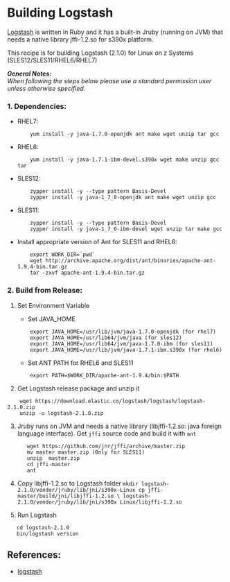 # Building Logstash
[Logstash](https://www.elastic.co/products/logstash) is written in Ruby and it has a built-in Jruby (running on JVM) that needs a native library jffi-1.2.so for s390x platform.

This recipe is for building Logstash (2.1.0) for Linux on z Systems (SLES12/SLES11/RHEL6/RHEL7)

_**General Notes:**_ 	 
_When following the steps below please use a standard permission user unless otherwise specified._


### 1. Dependencies:

 *	RHEL7:

	```
		yum install -y java-1.7.0-openjdk ant make wget unzip tar gcc
	```
 *	RHEL6:
	```
		yum install -y java-1.7.1-ibm-devel.s390x wget make unzip gcc tar
	```

 *	SLES12:
	```
		zypper install -y --type pattern Basis-Devel
		zypper install -y java-1_7_0-openjdk ant make wget unzip gcc
	```
	
 *	SLES11:
	```
		zypper install -y --type pattern Basis-Devel
        zypper install -y java-1_7_0-ibm-devel wget unzip tar make gcc
	```
	
 * Install appropriate version of Ant for SLES11 and RHEL6:
    ```
        export WORK_DIR=`pwd`
        wget http://archive.apache.org/dist/ant/binaries/apache-ant-1.9.4-bin.tar.gz
        tar -zxvf apache-ant-1.9.4-bin.tar.gz
    ```
    
### 2. Build from Release: 

 1. Set Environment Variable
 	*  Set JAVA_HOME

    ```
        export JAVA_HOME=/usr/lib/jvm/java-1.7.0-openjdk (for rhel7)
        export JAVA_HOME=/usr/lib64/jvm/java (for sles12)
        export JAVA_HOME=/usr/lib64/jvm/java-1.7.0-ibm (for sles11)
        export JAVA_HOME=/usr/lib/jvm/java-1.7.1-ibm.s390x (for rhel6)
    ```
    
 	* Set ANT PATH for RHEL6 and SLES11
    ```
        export PATH=$WORK_DIR/apache-ant-1.9.4/bin:$PATH
    ```
 2. Get Logstash release package and unzip it

   ```
       wget https://download.elastic.co/logstash/logstash/logstash-2.1.0.zip
       unzip -u logstash-2.1.0.zip
   ```
 3. Jruby runs on JVM and needs a native library (libjffi-1.2.so: java foreign language interface). Get `jffi` source code and build it with `ant`

	```
       wget https://github.com/jnr/jffi/archive/master.zip
       mv master master.zip (Only for SLES11)
       unzip  master.zip 
       cd jffi-master
       ant
	```
	
 4.  Copy libjffi-1.2.so to Logstash folder
    ```
       mkdir logstash-2.1.0/vendor/jruby/lib/jni/s390x-Linux
       cp jffi-master/build/jni/libjffi-1.2.so \
       logstash-2.1.0/vendor/jruby/lib/jni/s390x Linux/libjffi-1.2.so
    ```

 5. Run Logstash
   ```
      cd logstash-2.1.0
      bin/logstash version
   ```

## References:

* [logstash](https://www.elastic.co/products/logstash)
